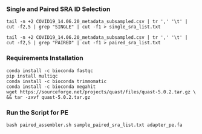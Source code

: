 ### Single and Paired SRA ID Selection

```
tail -n +2 COVID19_14.06.20_metadata_subsampled.csv | tr ',' '\t' | cut -f2,5 | grep "SINGLE" | cut -f1 > single_sra_list.txt 

tail -n +2 COVID19_14.06.20_metadata_subsampled.csv | tr ',' '\t' | cut -f2,5 | grep "PAIRED" | cut -f1 > paired_sra_list.txt  
```

### Requirements Installation

```
conda install -c bioconda fastqc
pip install multiqc
conda install -c bioconda trimmomatic
conda install -c bioconda megahit
wget https://sourceforge.net/projects/quast/files/quast-5.0.2.tar.gz \
&& tar -zxvf quast-5.0.2.tar.gz
```

### Run the Script for PE

```
bash paired_assembler.sh sample_paired_sra_list.txt adapter_pe.fa
```